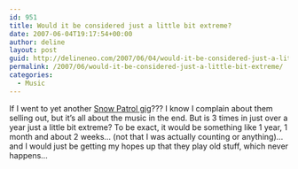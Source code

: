 ```yaml
---
id: 951
title: Would it be considered just a little bit extreme?
date: 2007-06-04T19:17:54+00:00
author: deline
layout: post
guid: http://delineneo.com/2007/06/04/would-it-be-considered-just-a-little-bit-extreme/
permalink: /2007/06/would-it-be-considered-just-a-little-bit-extreme/
categories:
  - Music
---
```

If I went to yet another [Snow Patrol gig](http://www.fasterlouder.com.au/news/local/9268/Snow_Patrol_return_down_under)??? I know I complain about them selling out, but it&#8217;s all about the music in the end. But is 3 times in just over a year just a little bit extreme? To be exact, it would be something like 1 year, 1 month and about 2 weeks&#8230; (not that I was actually counting or anything)&#8230; and I would just be getting my hopes up that they play old stuff, which never happens&#8230;